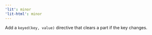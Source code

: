 ```yaml
---
'lit': minor
'lit-html': minor
---
```


Add a `keyed(key, value)` directive that clears a part if the key changes.
